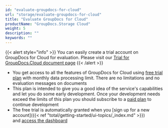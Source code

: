 ```yaml
---
id: "evaluate-groupdocs-for-cloud"
url: "storage/evaluate-groupdocs-for-cloud"
title: "Evaluate GroupDocs for Cloud"
productName: "GroupDocs.Storage Cloud"
weight: 5
description: ""
keywords: ""
---
```


{{< alert style="info" >}}
You can easily create a trial account on GroupDocs for Cloud for evaluation. Please visit our [Trial for GroupDocs.Cloud document page](https://purchase.groupdocs.cloud/trial)
{{< /alert >}}

* You get access to all the features of GroupDocs for Cloud using [free trial plan](https://purchase.groupdocs.cloud/trial) with monthly data processing limit. There are no limitations and no evaluation messages on documents
* This plan is intended to give you a good idea of the service's capabilities and let you do some early development. Once your development needs exceed the limits of this plan you should subscribe to a [paid plan](https://purchase.groupdocs.cloud/pricing) to continue development
* The free trial is automatically granted when you [sign up for a new account]({{< ref "total/getting-started/ui-topics/_index.md" >}}) and [access the dashboard](https://dashboard.groupdocs.cloud/)